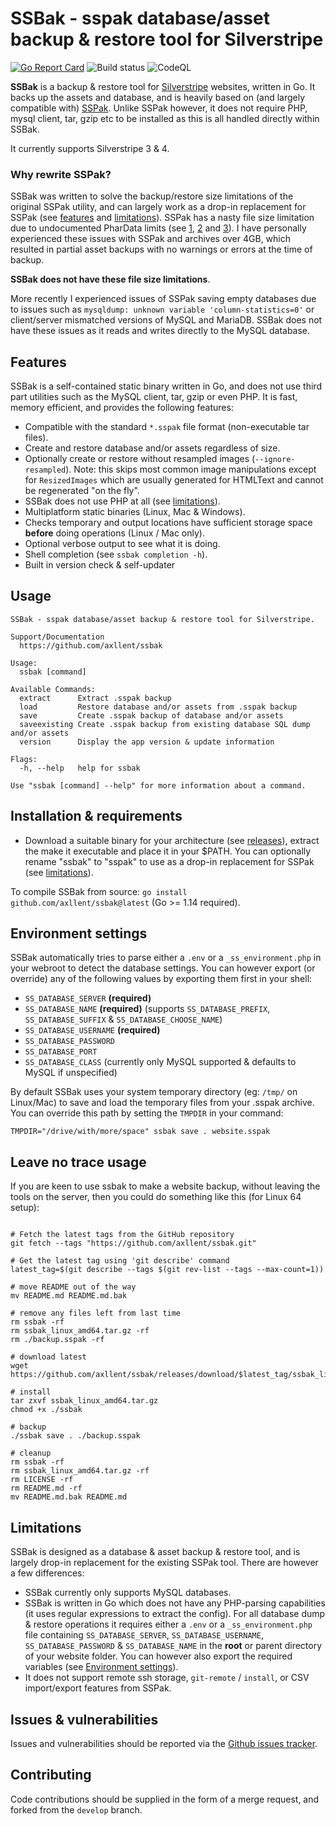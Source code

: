 # SSBak - sspak database/asset backup & restore tool for Silverstripe

[![Go Report Card](https://goreportcard.com/badge/github.com/axllent/ssbak)](https://goreportcard.com/report/github.com/axllent/ssbak)
![Build status](https://github.com/axllent/ssbak/actions/workflows/build-release.yml/badge.svg)
![CodeQL](https://github.com/axllent/ssbak/actions/workflows/codeql-analysis.yml/badge.svg)



**SSBak** is a backup & restore tool for [Silverstripe](https://www.silverstripe.org) websites, written in Go. It backs up the assets and database, and is heavily based on (and largely compatible with) [SSPak](https://github.com/silverstripe/sspak). Unlike SSPak however, it does not require PHP, mysql client, tar, gzip etc to be installed as this is all handled directly within SSBak.

It currently supports Silverstripe 3 & 4.


### Why rewrite SSPak?

SSBak was written to solve the backup/restore size limitations of the original SSPak utility, and can largely work as a drop-in replacement for SSPak (see [features](#features) and [limitations](#limitations)). SSPak has a nasty file size limitation due to undocumented PharData limits (see [1](https://github.com/silverstripe/sspak/issues/53), [2](https://github.com/silverstripe/sspak/issues/29) and [3](https://github.com/silverstripe/sspak/pull/52)). I have personally experienced these issues with SSPak and archives over 4GB, which resulted in partial asset backups with no warnings or errors at the time of backup. 

**SSBak does not have these file size limitations**.


More recently I experienced issues of SSPak saving empty databases due to issues such as `mysqldump: unknown variable 'column-statistics=0'` or client/server mismatched versions of MySQL and MariaDB. SSBak does not have these issues as it reads and writes directly to the MySQL database.


## Features

SSBak is a self-contained static binary written in Go, and does not use third part utilities such as the MySQL client, tar, gzip or even PHP. It is fast, memory efficient, and provides the following features: 

- Compatible with the standard `*.sspak` file format (non-executable tar files).
- Create and restore database and/or assets regardless of size.
- Optionally create or restore without resampled images (`--ignore-resampled`). Note: this skips most common image manipulations except for `ResizedImages` which are usually generated for HTMLText and cannot be regenerated "on the fly".
- SSBak does not use PHP at all (see [limitations](#limitations)).
- Multiplatform static binaries (Linux, Mac & Windows). 
- Checks temporary and output locations have sufficient storage space **before** doing operations (Linux / Mac only).
- Optional verbose output to see what it is doing.
- Shell completion (see `ssbak completion -h`).
- Built in version check & self-updater


## Usage

```
SSBak - sspak database/asset backup & restore tool for Silverstripe.

Support/Documentation
  https://github.com/axllent/ssbak

Usage:
  ssbak [command]

Available Commands:
  extract      Extract .sspak backup
  load         Restore database and/or assets from .sspak backup
  save         Create .sspak backup of database and/or assets
  saveexisting Create .sspak backup from existing database SQL dump and/or assets
  version      Display the app version & update information

Flags:
  -h, --help   help for ssbak

Use "ssbak [command] --help" for more information about a command.
```


## Installation & requirements

- Download a suitable binary for your architecture (see [releases](https://github.com/axllent/ssbak/releases/latest)), extract the make it executable and place it in your $PATH. You can optionally rename "ssbak" to "sspak" to use as a drop-in replacement for SSPak (see [limitations](#limitations)).

To compile SSBak from source: `go install github.com/axllent/ssbak@latest` (Go >= 1.14 required).


## Environment settings

SSBak automatically tries to parse either a `.env` or a `_ss_environment.php` in your webroot to detect the database settings. You can however export (or override) any of the following values by exporting them first in your shell:

- `SS_DATABASE_SERVER` **(required)**
- `SS_DATABASE_NAME` **(required)** (supports `SS_DATABASE_PREFIX`, `SS_DATABASE_SUFFIX` & `SS_DATABASE_CHOOSE_NAME`)
- `SS_DATABASE_USERNAME` **(required)**
- `SS_DATABASE_PASSWORD`
- `SS_DATABASE_PORT`
- `SS_DATABASE_CLASS` (currently only MySQL supported & defaults to MySQL if unspecified)


By default SSBak uses your system temporary directory (eg: `/tmp/` on Linux/Mac) to save and load the temporary files from your .sspak archive. You can override this path by setting the `TMPDIR` in your command:

```
TMPDIR="/drive/with/more/space" ssbak save . website.sspak
```

## Leave no trace usage

If you are keen to use ssbak to make a website backup, without leaving the tools on the server, then you could do something like this (for Linux 64 setup):
```shell

# Fetch the latest tags from the GitHub repository
git fetch --tags "https://github.com/axllent/ssbak.git"

# Get the latest tag using 'git describe' command
latest_tag=$(git describe --tags $(git rev-list --tags --max-count=1))

# move README out of the way
mv README.md README.md.bak

# remove any files left from last time
rm ssbak -rf
rm ssbak_linux_amd64.tar.gz -rf
rm ./backup.sspak -rf

# download latest
wget https://github.com/axllent/ssbak/releases/download/$latest_tag/ssbak_linux_amd64.tar.gz

# install
tar zxvf ssbak_linux_amd64.tar.gz
chmod +x ./ssbak

# backup 
./ssbak save . ./backup.sspak

# cleanup
rm ssbak -rf
rm ssbak_linux_amd64.tar.gz -rf
rm LICENSE -rf
rm README.md -rf
mv README.md.bak README.md
```


## Limitations

SSBak is designed as a database & asset backup & restore tool, and is largely drop-in replacement for the existing SSPak tool. There are however a few differences:

- SSBak currently only supports MySQL databases.
- SSBak is written in Go which does not have any PHP-parsing capabilities (it uses regular expressions to extract the config). For all database dump & restore operations it requires either a `.env` or a `_ss_environment.php` file containing `SS_DATABASE_SERVER`, `SS_DATABASE_USERNAME`, `SS_DATABASE_PASSWORD` & `SS_DATABASE_NAME` in the **root** or parent directory of your website folder. You can however also export the required variables (see [Environment settings](#environment-settings)).
- It does not support remote ssh storage, `git-remote` / `install`, or CSV import/export features from SSPak.


## Issues & vulnerabilities

Issues and vulnerabilities should be reported via the [Github issues tracker](https://github.com/axllent/ssbak/issues).


## Contributing

Code contributions should be supplied in the form of a merge request, and forked from the `develop` branch.
